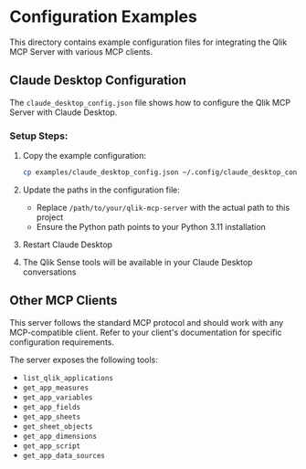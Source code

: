 # Configuration Examples

This directory contains example configuration files for integrating the Qlik MCP Server with various MCP clients.

## Claude Desktop Configuration

The `claude_desktop_config.json` file shows how to configure the Qlik MCP Server with Claude Desktop.

### Setup Steps:

1. Copy the example configuration:
   ```bash
   cp examples/claude_desktop_config.json ~/.config/claude_desktop_config.json
   ```

2. Update the paths in the configuration file:
   - Replace `/path/to/your/qlik-mcp-server` with the actual path to this project
   - Ensure the Python path points to your Python 3.11 installation

3. Restart Claude Desktop

4. The Qlik Sense tools will be available in your Claude Desktop conversations

## Other MCP Clients

This server follows the standard MCP protocol and should work with any MCP-compatible client. Refer to your client's documentation for specific configuration requirements.

The server exposes the following tools:
- `list_qlik_applications`
- `get_app_measures`
- `get_app_variables`
- `get_app_fields`
- `get_app_sheets`
- `get_sheet_objects`
- `get_app_dimensions`
- `get_app_script`
- `get_app_data_sources`